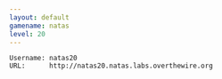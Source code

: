 ```yaml
---
layout: default
gamename: natas
level: 20
---
```

    Username: natas20
    URL:      http://natas20.natas.labs.overthewire.org

